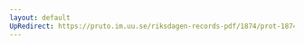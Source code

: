 ```yaml
---
layout: default
UpRedirect: https://pruto.im.uu.se/riksdagen-records-pdf/1874/prot-1874--fk--509/prot-1874--fk--509_051.pdf
---
```

